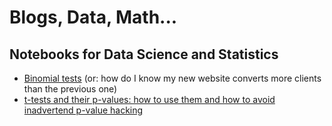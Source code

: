 # Blogs, Data, Math...


## Notebooks for Data Science and Statistics

* [Binomial tests](abtest.ipynb) (or: how do I know my new website converts more clients than the previous one)
* [t-tests and their p-values: how to use them and how to avoid inadvertend p-value hacking](pvalues.ipynb)

